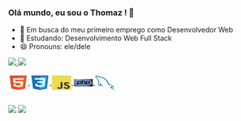 ### Olá mundo, eu sou o Thomaz ! 👋

- 🔭 Em busca do meu primeiro emprego como Desenvolvedor Web
- 🌱 Estudando: Desenvolvimento Web Full Stack
- 😄 Pronouns: ele/dele

<div>
 <div>
  <a href="https://github.com/ThomazPaiva">
  <img height="180em" src="https://github-readme-stats.vercel.app/api?username=ThomazPaiva&show_icons=true&theme=react&include_all_commits=true&count_private=true"/>
  <img height="180em" src="https://github-readme-stats.vercel.app/api/top-langs/?username=ThomazPaiva&layout=compact&langs_count=7&theme=react"/>
</div>
  
<div style="display: inline_block"><br>
  <img align="center" alt="Thomaz-HTML" height="30" width="40" src="https://raw.githubusercontent.com/devicons/devicon/master/icons/html5/html5-original.svg">
  <img align="center" alt="Thomaz-CSS" height="30" width="40" src="https://raw.githubusercontent.com/devicons/devicon/master/icons/css3/css3-original.svg">
  <img align="center" alt="Thomaz-JavaScript" height="30" width="40" src="https://raw.githubusercontent.com/devicons/devicon/master/icons/javascript/javascript-original.svg">
  <img align="center" alt="Thomaz-PHP" height="30" width="40" src="https://raw.githubusercontent.com/devicons/devicon/master/icons/php/php-original.svg">
  <img align="center" alt="Thomaz-MYSQL" height="30" width="40" src="https://raw.githubusercontent.com/devicons/devicon/master/icons/mysql/mysql-original.svg">
</div>

  ##
  
 <div>
    <a href="https://www.linkedin.com/in/thomazpaiva/" target="_blank"><img src="https://img.shields.io/badge/LinkedIn-0077B5?style=for-the-badge&logo=linkedin&logoColor=white" target="_blank"></a>
    <a href="https://outlook.live.com/mail/0/inbox" target="_blank"><img src="https://img.shields.io/badge/Microsoft_Outlook-0078D4?style=for-the-badge&logo=microsoft-outlook&logoColor=white" target="_blank"></a>
 </div> 


